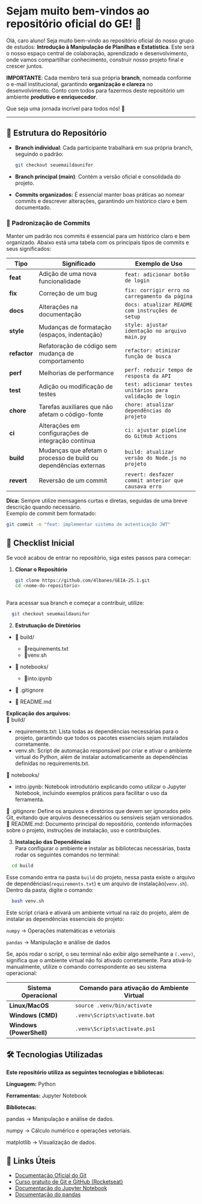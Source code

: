 # Sejam muito bem-vindos ao repositório oficial do GE! 🚀  

Olá, caro aluno! Seja muito bem-vindo ao repositório oficial do nosso grupo de estudos: **Introdução à Manipulação de Planilhas e Estatística**.
Este será o nosso espaço central de colaboração, aprendizado e desenvolvimento, onde vamos compartilhar conhecimento, construir nosso projeto final e crescer juntos. 

**IMPORTANTE**: Cada membro terá sua própria **branch**, nomeada conforme o e-mail institucional, garantindo **organização e clareza** no desenvolvimento. Conto com todos para fazermos deste repositório um ambiente **produtivo e enriquecedor**.  

Que seja uma jornada incrível para todos nós! 🚀  

---

## 🌱 Estrutura do Repositório  

- **Branch individual**: Cada participante trabalhará em sua própria branch, seguindo o padrão:  
  ```bash
  git checkout seuemaildaunifor
  ```
- **Branch principal (main)**: Contém a versão oficial e consolidada do projeto.

- **Commits organizados:** É essencial manter boas práticas ao nomear commits e descrever alterações, garantindo um histórico claro e bem documentado.
### 📌 Padronização de Commits  

Manter um padrão nos commits é essencial para um histórico claro e bem organizado. Abaixo está uma tabela com os principais tipos de commits e seus significados:  

| Tipo        | Significado                                      | Exemplo de Uso |
|------------|------------------------------------------------|----------------|
| **feat**   | Adição de uma nova funcionalidade              | `feat: adicionar botão de login` |
| **fix**    | Correção de um bug                             | `fix: corrigir erro no carregamento da página` |
| **docs**   | Alterações na documentação                     | `docs: atualizar README com instruções de setup` |
| **style**  | Mudanças de formatação (espaços, indentação)   | `style: ajustar identação no arquivo main.py` |
| **refactor** | Refatoração de código sem mudança de comportamento | `refactor: otimizar função de busca` |
| **perf**   | Melhorias de performance                       | `perf: reduzir tempo de resposta da API` |
| **test**   | Adição ou modificação de testes                | `test: adicionar testes unitários para validação de login` |
| **chore**  | Tarefas auxiliares que não afetam o código-fonte | `chore: atualizar dependências do projeto` |
| **ci**     | Alterações em configurações de integração contínua | `ci: ajustar pipeline do GitHub Actions` |
| **build**  | Mudanças que afetam o processo de build ou dependências externas | `build: atualizar versão do Node.js no projeto` |
| **revert** | Reversão de um commit                          | `revert: desfazer commit anterior que causava erro` |

**Dica:** Sempre utilize mensagens curtas e diretas, seguidas de uma breve descrição quando necessário.  
Exemplo de commit bem formatado:  
```bash
git commit -m "feat: implementar sistema de autenticação JWT" 
```

## 📝 Checklist Inicial  

Se você acabou de entrar no repositório, siga estes passos para começar:  

1. **Clonar o Repositório**  
   ```bash
   git clone https://github.com/4lbanes/GEIA-25.1.git
   cd <nome-do-repositorio>
    
Para acessar sua branch e começar a contribuir, utilize:
```bash
  git checkout seuemaildaunifor
```

2. **Estrutuação de Diretórios**
- 📁 build/
  - 📄requirements.txt
  - 📄venv.sh
- 📁 notebooks/
  - 📄into.ipynb

- 📄 .gitignore
- 📄 README.md
  
**Explicação dos arquivos:**<br>
📁 build/
- requirements.txt: Lista todas as dependências necessárias para o projeto, garantindo que todos os pacotes essenciais sejam instalados corretamente.
- venv.sh: Script de automação responsável por criar e ativar o ambiente virtual do Python, além de instalar automaticamente as dependências definidas no requirements.txt.

📁 notebooks/
- intro.ipynb: Notebook introdutório explicando como utilizar o Jupyter Notebook, incluindo exemplos práticos para facilitar o uso da ferramenta.

📄 .gitignore: Define os arquivos e diretórios que devem ser ignorados pelo Git, evitando que arquivos desnecessários ou sensíveis sejam versionados.
📄 README.md: Documento principal do repositório, contendo informações sobre o projeto, instruções de instalação, uso e contribuições.
  

3. **Instalação das Dependências**<br>
Para configurar o ambiente e instalar as bibliotecas necessárias, basta rodar os seguintes comandos no terminal:  
```bash
  cd build
```
Esse comando entra na pasta <code>build</code> do projeto, nessa pasta existe o arquivo de dependências(<code>requirements.txt</code>) e um arquivo de instalação(<code>venv.sh</code>). Dentro da pasta, digite o comando:
```bash
  bash venv.sh
```
Este script criará e ativará um ambiente virtual na raíz do projeto, além de instalar as dependências essenciais do projeto:

<code>numpy</code> → Operações matemáticas e vetoriais

<code>pandas</code> → Manipulação e análise de dados

Se, após rodar o script, o seu terminal não exibir algo semelhante a <code>(.venv)</code>, significa que o ambiente virtual não foi ativado corretamente. Para ativá-lo manualmente, utilize o comando correspondente ao seu sistema operacional:

| Sistema Operacional | Comando para ativação do Ambiente Virtual|        
|------------|------------------------------------------------|
| **Linux/MacOS**   | <code>source .venv/bin/activate</code>|
| **Windows (CMD)**    | <code>.venv\Scripts\activate.bat</code>| 
| **Windows (PowerShell)**   | <code>.venv\Scripts\activate.ps1</code>|



## 🛠️ Tecnologias Utilizadas
**Este repositório utiliza as seguintes tecnologias e bibliotecas:**

**Linguagem:** Python

**Ferramentas:** Jupyter Notebook

**Bibliotecas:**

pandas → Manipulação e análise de dados.

numpy → Cálculo numérico e operações vetoriais.

matplotlib → Visualização de dados.

## 🔗 Links Úteis

- [Documentação Oficial do Git](https://git-scm.com/doc)
- [Curso gratuito de Git e GitHub (Rocketseat)](https://www.rocketseat.com.br/discover)
- [Documentação do Jupyter Notebook](https://jupyter.org/)
- [Documentação do pandas](https://pandas.pydata.org/docs/)

